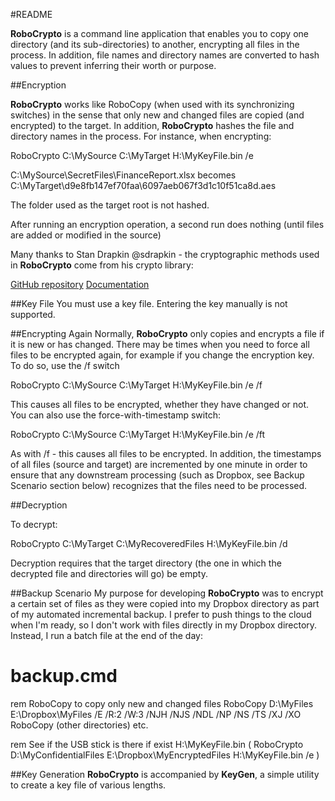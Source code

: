 ﻿#README

**RoboCrypto** is a command line application that enables you to copy one directory (and its sub-directories) to another,
encrypting all files in the process. In addition, file names and directory names are converted to hash values to prevent
inferring their worth or purpose.

##Encryption

**RoboCrypto** works like RoboCopy (when used with its synchronizing switches) in the sense that only new and changed files
are copied (and encrypted) to the target. In addition, **RoboCrypto** hashes the file and directory names in the process.
For instance, when encrypting:

RoboCrypto C:\MySource C:\MyTarget H:\MyKeyFile.bin /e

C:\MySource\SecretFiles\FinanceReport.xlsx
becomes
C:\MyTarget\d9e8fb147ef70faa\6097aeb067f3d1c10f51ca8d.aes

The folder used as the target root is not hashed.

After running an encryption operation, a second run does nothing (until files are added or modified in the source)

Many thanks to Stan Drapkin @sdrapkin - the cryptographic methods used in **RoboCrypto** come from his crypto library:

[GitHub repository](https://github.com/sdrapkin/SecurityDriven.Inferno)
[Documentation](http://securitydriven.net/inferno/)

##Key File
You must use a key file. Entering the key manually is not supported.

##Encrypting Again
Normally, **RoboCrypto** only copies and encrypts a file if it is new or has changed. There may be times when you need to
force all files to be encrypted again, for example if you change the encryption key. To do so, use the /f switch

RoboCrypto C:\MySource C:\MyTarget H:\MyKeyFile.bin /e /f

This causes all files to be encrypted, whether they have changed or not. You can also use the force-with-timestamp switch:

RoboCrypto C:\MySource C:\MyTarget H:\MyKeyFile.bin /e /ft

As with /f - this causes all files to be encrypted. In addition, the timestamps of all files (source and target) are incremented
by one minute in order to ensure that any downstream processing (such as Dropbox, see Backup Scenario section below) recognizes
that the files need to be processed.

##Decryption

To decrypt:

RoboCrypto C:\MyTarget C:\MyRecoveredFiles H:\MyKeyFile.bin /d

Decryption requires that the target directory (the one in which the decrypted file and directories will go) be empty.

##Backup Scenario
My purpose for developing **RoboCrypto** was to encrypt a certain set of files as they were copied into my Dropbox directory
as part of my automated incremental backup. I prefer to push things to the cloud when I'm ready, so I don't work with files
directly in my Dropbox directory. Instead, I run a batch file at the end of the day:

backup.cmd
==========
rem RoboCopy to copy only new and changed files
RoboCopy D:\MyFiles E:\Dropbox\MyFiles /E /R:2 /W:3 /NJH /NJS /NDL /NP /NS /TS /XJ /XO
RoboCopy (other directories) etc.

rem See if the USB stick is there
if exist H:\MyKeyFile.bin (
  RoboCrypto D:\MyConfidentialFiles E:\Dropbox\MyEncryptedFiles H:\MyKeyFile.bin /e
)

##Key Generation
**RoboCrypto** is accompanied by **KeyGen**, a simple utility to create a key file of various lengths.
